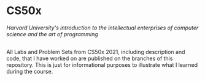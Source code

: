 # CS50x
 *Harvard University's introduction to the intellectual enterprises of computer science and the art of programming*
##  
All Labs and Problem Sets from CS50x 2021, including description and code, that I have worked on are published on the branches of this repository. This is just for informational purposes to illustrate what I learned during the course.
